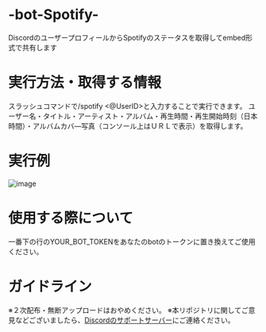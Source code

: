 # -bot-Spotify-
DiscordのユーザープロフィールからSpotifyのステータスを取得してembed形式で共有します

# 実行方法・取得する情報
スラッシュコマンドで/spotify <@UserID>と入力することで実行できます。
ユーザー名・タイトル・アーティスト・アルバム・再生時間・再生開始時刻（日本時間）・アルバムカバ―写真（コンソール上はＵＲＬで表示）を取得します。

# 実行例
![image](https://github.com/user-attachments/assets/79faab14-dc27-46a5-ae81-d9b7b7406821)

# 使用する際について
一番下の行のYOUR_BOT_TOKENをあなたのbotのトークンに置き換えてご使用ください。

# ガイドライン
※２次配布・無断アップロードはおやめください。
※本リポジトリに関してご意見などございましたら、[Discordのサポートサーバー](https:discord.gg/DrqxGv44qC)にご連絡ください。
